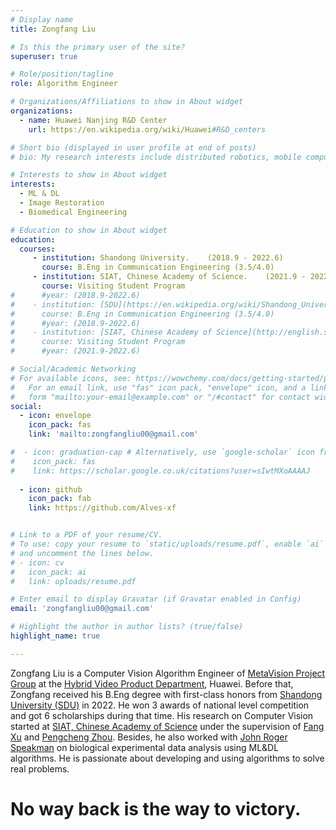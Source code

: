 ```yaml
---
# Display name
title: Zongfang Liu

# Is this the primary user of the site?
superuser: true

# Role/position/tagline
role: Algorithm Engineer

# Organizations/Affiliations to show in About widget
organizations:
  - name: Huawei Nanjing R&D Center
    url: https://en.wikipedia.org/wiki/Huawei#R&D_centers

# Short bio (displayed in user profile at end of posts)
# bio: My research interests include distributed robotics, mobile computing and programmable matter.

# Interests to show in About widget
interests:
  - ML & DL
  - Image Restoration
  - Biomedical Engineering

# Education to show in About widget
education:
  courses:
     - institution: Shandong University.    (2018.9 - 2022.6)
       course: B.Eng in Communication Engineering (3.5/4.0)
     - institution: SIAT, Chinese Academy of Science.    (2021.9 - 2022.6)
       course: Visiting Student Program
#      #year: (2018.9-2022.6)
#    - institution: [SDU](https://en.wikipedia.org/wiki/Shandong_University) (2018.9-2022.6)
#      course: B.Eng in Communication Engineering (3.5/4.0)
#      #year: (2018.9-2022.6)
#    - institution: [SIAT, Chinese Academy of Science](http://english.siat.ac.cn/AU2017/Introduction2017/) (2021.9-2022.6)
#      course: Visiting Student Program
#      #year: (2021.9-2022.6)

# Social/Academic Networking
# For available icons, see: https://wowchemy.com/docs/getting-started/page-builder/#icons
#   For an email link, use "fas" icon pack, "envelope" icon, and a link in the
#   form "mailto:your-email@example.com" or "/#contact" for contact widget.
social:
  - icon: envelope
    icon_pack: fas
    link: 'mailto:zongfangliu00@gmail.com'

#  - icon: graduation-cap # Alternatively, use `google-scholar` icon from `ai` icon pack
#    icon_pack: fas
#    link: https://scholar.google.co.uk/citations?user=sIwtMXoAAAAJ
    
  - icon: github
    icon_pack: fab
    link: https://github.com/Alves-xf


# Link to a PDF of your resume/CV.
# To use: copy your resume to `static/uploads/resume.pdf`, enable `ai` icons in `params.toml`,
# and uncomment the lines below.
# - icon: cv
#   icon_pack: ai
#   link: uploads/resume.pdf

# Enter email to display Gravatar (if Gravatar enabled in Config)
email: 'zongfangliu00@gmail.com'

# Highlight the author in author lists? (true/false)
highlight_name: true

---
```

Zongfang Liu is a Computer Vision Algorithm Engineer of [MetaVision Project Group](https://www.huaweicloud.com/intl/en-us/product/cvcs/HybridVideo_02.html) at the [Hybrid Video Product Department](https://intl.huaweicloud.com/en-us/product/cvcs.html), Huawei. Before that, Zongfang received his B.Eng degree with first-class honors from [Shandong University (SDU)](https://en.wikipedia.org/wiki/Shandong_University) in 2022. He won 3 awards of national level competition and got 6 scholarships during that time. His research on Computer Vision started at [SIAT, Chinese Academy of Science](https://siat-sz.edu.cn) under the supervision of [Fang Xu](https://scholar.google.com.hk/citations?hl=en&user=56qc93UAAAAJ&view_op=list_works&sortby=pubdate) and [Pengcheng Zhou](http://dami-lab.top/author/pengcheng-zhou/). Besides, he also worked with [John Roger Speakman](https://scholar.google.com/citations?user=nEVwdxoAAAAJ&hl=en) on biological experimental data analysis using ML&DL algorithms. He is passionate about developing and using algorithms to solve real problems.

# No way back is the way to victory.
